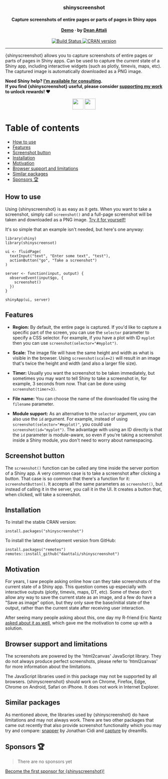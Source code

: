 <p align="center">
  <h3 align="center">shinyscreenshot</h3>

  <h4 align="center">
    Capture screenshots of entire pages or parts of pages in Shiny apps
    <br><br>
    <a href="https://daattali.com/shiny/shinyscreenshot-demo/">Demo</a>
    &middot;
    by <a href="https://deanattali.com">Dean Attali</a>
  </h4>

  <p align="center">
    <a href="https://travis-ci.org/daattali/shinyscreenshot">
      <img src="https://travis-ci.org/daattali/shinyscreenshot.svg?branch=master" alt="Build Status" />
    </a>
    <a href="https://cran.r-project.org/package=shinyscreenshot">
      <img src="https://www.r-pkg.org/badges/version/shinyscreenshot" alt="CRAN version" />
    </a>
  </p>

</p>

---

{shinyscreenshot} allows you to capture screenshots of entire pages or parts of pages in Shiny apps. Can be used to capture the *current* state of a Shiny app, including interactive widgets (such as plotly, timevis, maps, etc). The captured image is automatically downloaded as a PNG image.

**Need Shiny help? [I’m available for
consulting](https://attalitech.com/).**<br/> **If you find {shinyscreenshot}
useful, please consider [supporting my
work](https://github.com/sponsors/daattali) to unlock rewards\! ❤**

<p align="center">

<a style="display: inline-block;" href="https://github.com/sponsors/daattali">
<img height="35" src="https://i.imgur.com/034B8vq.png" /> </a>

<a style="display: inline-block;" href="https://paypal.me/daattali">
<img height="35" src="https://camo.githubusercontent.com/0e9e5cac101f7093336b4589c380ab5dcfdcbab0/68747470733a2f2f63646e2e6a7364656c6976722e6e65742f67682f74776f6c66736f6e2f70617970616c2d6769746875622d627574746f6e40312e302e302f646973742f627574746f6e2e737667" />
</a>

</p>

# Table of contents

  - [How to use](#usage)
  - [Features](#features)
  - [Screenshot button](#screenshotbutton)
  - [Installation](#install)
  - [Motivation](#motivation})
  - [Browser support and limitations](#limitations)
  - [Similar packages](#similar)
  - [Sponsors 🏆](#sponsors)

<h2 id="usage">How to use</h2>

Using {shinyscreenshot} is as easy as it gets. When you want to take a screenshot, simply call `screenshot()` and a full-page screenshot will be taken and downloaded as a PNG image. [Try it for yourself!](https://daattali.com/shiny/shinyscreenshot-demo/)

It's so simple that an example isn't needed, but here's one anyway:

    library(shiny)
    library(shinyscreensot)

    ui <- fluidPage(
      textInput("text", "Enter some text", "test"),
      actionButton("go", "Take a screenshot")
    )

    server <- function(input, output) {
      observeEvent(input$go, {
        screenshot()
      })
    }
    
    shinyApp(ui, server)

<h2 id="features">Features</h2>

- **Region:** By default, the entire page is captured. If you'd like to capture a specific part of the screen, you can use the `selector` parameter to specify a CSS selector. For example, if you have a plot with ID `myplot` then you can use `screenshot(selector="#myplot")`.

- **Scale:** The image file will have the same height and width as what is visible in the browser. Using `screenshot(scale=2)` will result in an image that's twice the height and width (and also a larger file size).

- **Timer:** Usually you want the screenshot to be taken immediately, but sometimes you may want to tell Shiny to take a screenshot in, for example, 3 seconds from now. That can be done using `screenshot(timer=3)`.

- **File name:** You can choose the name of the downloaded file using the `filename` parameter.

- **Module support:** As an alternative to the `selector` argument, you can also use the `id` argument. For example, instead of using `screenshot(selector="#myplot)"`, you could use `screenshot(id="myplot")`. The advantage with using an ID directly is that the `id` parameter is module-aware, so even if you're taking a screenshot inside a Shiny module, you don't need to worry about namespacing.

<h2 id="screenshotbutton">Screenshot button</h2>

The `screenshot()` function can be called any time inside the server portion of a Shiny app. A very common case is to take a screenshot after clicking a button. That case is so common that there's a function for it: `screenshotButton()`. It accepts all the same parameters as `screenshot()`, but instead of calling it in the server, you call it in the UI. It creates a button that, when clicked, will take a screenshot.

<h2 id="install">Installation</h2>

To install the stable CRAN version:

    install.packages("shinyscreenshot")

To install the latest development version from GitHub:

    install.packages("remotes")
    remotes::install_github("daattali/shinyscreenshot")

<h2 id="motivation">Motivation</h2>

For years, I saw people asking online how can they take screenshots of the current state of a Shiny app. This question comes up especially with interactive outputs (plotly, timevis, maps, DT, etc). Some of these don't allow any way to save the current state as an image, and a few do have a "Save as image" option, but they only save the base/initial state of the output, rather than the current state after receiving user interaction.

After seeing many people asking about this, one day my R-friend Eric Nantz [asked about it as well](https://community.rstudio.com/t/taking-screenshots-within-a-shiny-app/6892), which gave me the motivation to come up with a solution.

<h2 id="limitations">Browser support and limitations</h2>

The screenshots are powered by the 'html2canvas' JavaScript library. They do not always produce perfect screenshots, please refer to 'html2canvas' for more information about the limitations.

The JavaScript libraries used in this package may not be supported by all browsers. {shinyscreenshot} should work on Chrome, Firefox, Edge, Chrome on Android, Safari on iPhone. It does not work in Internet Explorer.

<h2 id="similar">Similar packages</h2>

As mentioned above, the libraries used by {shinyscreenshot} do have limitations and may not always work. There are two other packages that came out recently that also provide screenshot functionality which you may try and compare: [snapper](https://github.com/yonicd/snapper) by Jonathan Cidi and [capture](https://github.com/dreamRs/capture) by dreamRs.

<h2 id="sponsors">Sponsors 🏆</h2>

> There are no sponsors yet

[Become the first sponsor for
{shinyscreenshot}\!](https://github.com/sponsors/daattali/sponsorships?tier_id=39856)
